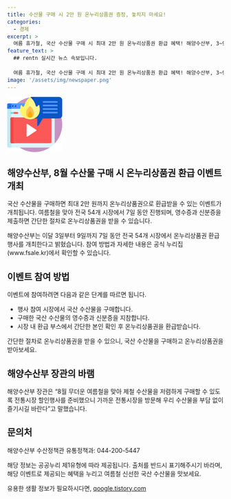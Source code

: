 ```yaml
---
title: 수산물 구매 시 2만 원 온누리상품권 증정, 놓치지 마세요!
categories:
  - 경제
excerpt: >
  여름 휴가철, 국산 수산물 구매 시 최대 2만 원 온누리상품권 환급 혜택! 해양수산부, 3~9일 54개 시장 온누리상품권 환급행사 진행. 영수증과 신분증 지참 후 시장 내 환급 부스에서 간편환급. 자세한 내용은 www.fsale.kr에서 확인 가능. 강도형 해수부 장관, 전통시장 할인행사로 우리 수산물 저렴하게 즐기길 권고. 문의: 해양수산부 수산정책관 유통정책과(0442005447)
feature_text: >
  ## rentn 실시간 뉴스 속보입니다.

  여름 휴가철, 국산 수산물 구매 시 최대 2만 원 온누리상품권 환급 혜택! 해양수산부, 3~9일 54개 시장 온누리상품권 환급행사 진행. 영수증과 신분증 지참 후 시장 내 환급 부스에서 간편환급. 자세한 내용은 www.fsale.kr에서 확인 가능. 강도형 해수부 장관, 전통시장 할인행사로 우리 수산물 저렴하게 즐기길 권고. 문의: 해양수산부 수산정책관 유통정책과(0442005447)
image: '/assets/img/newspaper.png'
---
```


<p><img src="/assets/img/news.png" alt="rentncar 속보" /></p>

<h2 data-ke-size="size26">해양수산부, 8월 수산물 구매 시 온누리상품권 환급 이벤트 개최</h2>

<p>국산 수산물을 구매하면 최대 2만 원까지 온누리상품권으로 환급받을 수 있는 이벤트가 개최됩니다. 여름철을 맞아 전국 54개 시장에서 7일 동안 진행되며, 영수증과 신분증을 제출하면 간단한 절차로 온누리상품권을 받을 수 있습니다.</p>

<p data-ke-size="size16">해양수산부는 이달 3일부터 9일까지 7일 동안 전국 54개 시장에서 온누리상품권 환급행사를 개최한다고 밝혔습니다. 참여 방법과 자세한 내용은 공식 누리집(www.fsale.kr)에서 확인할 수 있습니다.</p>

<h2 data-ke-size="size26">이벤트 참여 방법</h2>

<p>이벤트에 참여하려면 다음과 같은 단계를 따르면 됩니다.</p>

<ul>
    <li>행사 참여 시장에서 국산 수산물을 구매합니다.</li>
    <li>구매한 국산 수산물의 영수증과 신분증을 지참합니다.</li>
    <li>시장 내 환급 부스에서 간단한 본인 확인 후 온누리상품권을 환급받습니다.</li>
</ul>

<p data-ke-size="size16">간단한 절차로 온누리상품권을 받을 수 있으니, 국산 수산물을 구매하고 온누리상품권을 받아보세요.</p>

<h2 data-ke-size="size26">해양수산부 장관의 바램</h2>

<p>해양수산부 장관은 “8월 무더운 여름철을 맞아 제철 수산물을 저렴하게 구매할 수 있도록 전통시장 할인행사를 준비했으니 가까운 전통시장을 방문해 우리 수산물을 부담 없이 즐기시길 바란다”고 말했습니다.</p>

<h2 data-ke-size="size26">문의처</h2>

<p>해양수산부 수산정책관 유통정책과: 044-200-5447</p>

<p data-ke-size="size16">해당 정보는 공공누리 제1유형에 따라 제공됩니다. 출처를 반드시 표기해주시기 바라며, 해당 이벤트로 제공되는 혜택을 누리고 여름철 신선한 국산 수산물을 맛보세요.</p>
유용한 생활 정보가 필요하시다면, <a href="https://qoogle.tistory.com" rel="dofollow">qoogle.tistory.com</a>


